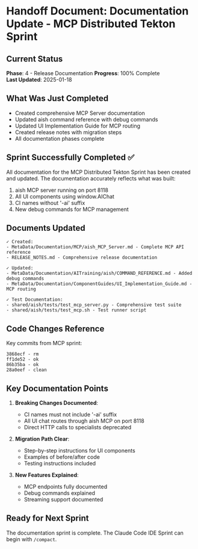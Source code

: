 # Handoff Document: Documentation Update - MCP Distributed Tekton Sprint

## Current Status
**Phase**: 4 - Release Documentation
**Progress**: 100% Complete  
**Last Updated**: 2025-01-18

## What Was Just Completed
- Created comprehensive MCP Server documentation
- Updated aish command reference with debug commands
- Updated UI Implementation Guide for MCP routing
- Created release notes with migration steps
- All documentation phases complete

## Sprint Successfully Completed ✅

All documentation for the MCP Distributed Tekton Sprint has been created and updated. The documentation accurately reflects what was built:

1. aish MCP server running on port 8118
2. All UI components using window.AIChat
3. CI names without '-ai' suffix
4. New debug commands for MCP management

## Documents Updated
```
✓ Created:
- MetaData/Documentation/MCP/aish_MCP_Server.md - Complete MCP API reference
- RELEASE_NOTES.md - Comprehensive release documentation

✓ Updated:
- MetaData/Documentation/AITraining/aish/COMMAND_REFERENCE.md - Added debug commands
- MetaData/Documentation/ComponentGuides/UI_Implementation_Guide.md - MCP routing

✓ Test Documentation:
- shared/aish/tests/test_mcp_server.py - Comprehensive test suite
- shared/aish/tests/test_mcp.sh - Test runner script
```

## Code Changes Reference
Key commits from MCP sprint:
```
3868ecf - rm
ff1de52 - ok
86b35ba - ok
28a0eef - clean
```

## Key Documentation Points

1. **Breaking Changes Documented**:
   - CI names must not include '-ai' suffix
   - All UI chat routes through aish MCP on port 8118
   - Direct HTTP calls to specialists deprecated

2. **Migration Path Clear**:
   - Step-by-step instructions for UI components
   - Examples of before/after code
   - Testing instructions included

3. **New Features Explained**:
   - MCP endpoints fully documented
   - Debug commands explained
   - Streaming support documented

## Ready for Next Sprint

The documentation sprint is complete. The Claude Code IDE Sprint can begin with `/compact`.